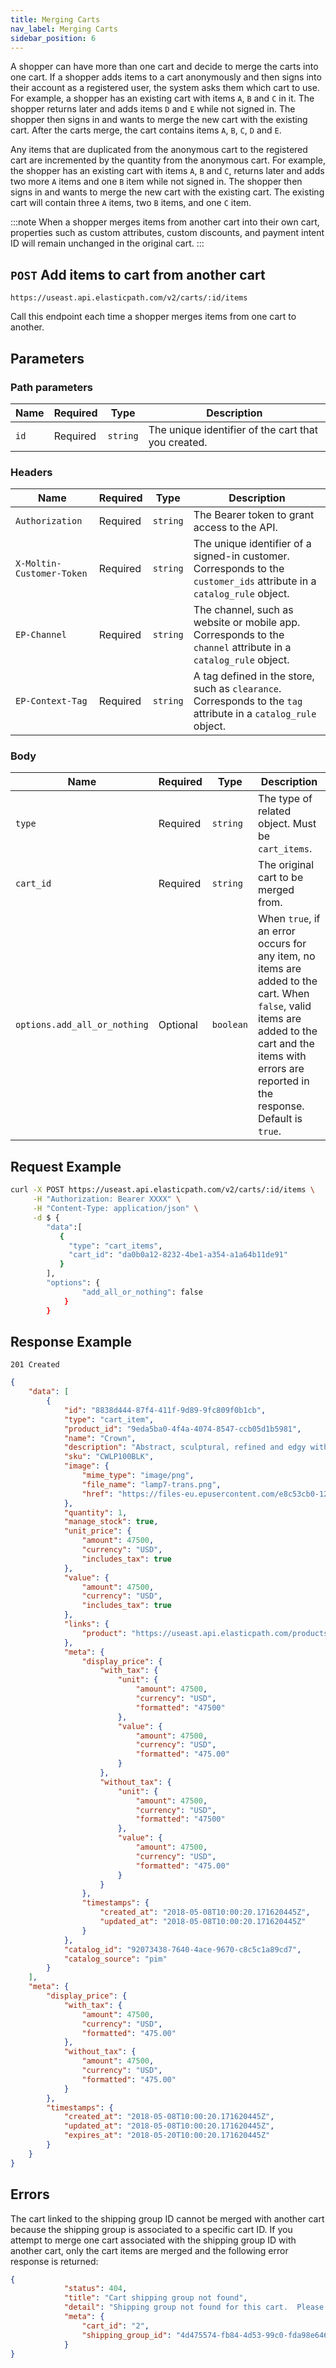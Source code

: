 ```yaml
---
title: Merging Carts
nav_label: Merging Carts
sidebar_position: 6
---
```


A shopper can have more than one cart and decide to merge the carts into one cart. If a shopper adds items to a cart anonymously and then signs into their account as a registered user, the system asks them which cart to use. For example, a shopper has an existing cart with items `A`, `B` and `C` in it. The shopper returns later and adds items `D` and `E` while not signed in. The shopper then signs in and wants to merge the new cart with the existing cart. After the carts merge, the cart contains items `A`, `B`, `C`, `D` and `E`.

Any items that are duplicated from the anonymous cart to the registered cart are incremented by the quantity from the anonymous cart. For example, the shopper has an existing cart with items `A`, `B` and `C`, returns later and adds two more `A` items and one `B` item while not signed in. The shopper then signs in and wants to merge the new cart with the existing cart. The existing cart will contain three `A` items, two `B` items, and one `C` item.

:::note
When a shopper merges items from another cart into their own cart, properties such as custom attributes, custom discounts, and payment intent ID will remain unchanged in the original cart.
:::

## `POST` Add items to cart from another cart

```http
https://useast.api.elasticpath.com/v2/carts/:id/items
```

Call this endpoint each time a shopper merges items from one cart to another.

## Parameters

### Path parameters

| Name        | Required | Type     | Description                                      |
| ----------- | -------- | -------- | ------------------------------------------------ |
| `id` | Required | `string` | The unique identifier of the cart that you created. |

### Headers

| Name | Required | Type | Description |
| --- | --- | --- | --- |
| `Authorization` | Required | `string` | The Bearer token to grant access to the API. |
| `X-Moltin-Customer-Token` | Required |`string` | The unique identifier of a signed-in customer. Corresponds to the `customer_ids` attribute in a `catalog_rule` object. |
| `EP-Channel`  | Required | `string` | The channel, such as website or mobile app. Corresponds to the `channel` attribute in a `catalog_rule` object.
| `EP-Context-Tag` | Required | `string` | A tag defined in the store, such as `clearance`. Corresponds to the `tag` attribute in a `catalog_rule` object. |

### Body

| Name                         | Required | Type      | Description                                                                                                                                                                                              |
| ---------------------------- | -------- | --------- | -------------------------------------------------------------------------------------------------------------------------------------------------------------------------------------------------------- |
| `type`                | Required | `string`  | The type of related object. Must be `cart_items`.                                                                                                                                              |
| `cart_id`             | Required | `string`  | The original cart to be merged from.                                                                                                                                                                     |
| `options.add_all_or_nothing` | Optional | `boolean` | When `true`, if an error occurs for any item, no items are added to the cart. When `false`, valid items are added to the cart and the items with errors are reported in the response. Default is `true`. |

## Request Example

```bash
curl -X POST https://useast.api.elasticpath.com/v2/carts/:id/items \
     -H "Authorization: Bearer XXXX" \
     -H "Content-Type: application/json" \
     -d $ {
        "data":[
           {
             "type": "cart_items",
             "cart_id": "da0b0a12-8232-4be1-a354-a1a64b11de91"
           }
        ],
        "options": {
                "add_all_or_nothing": false
            }
        }
```

## Response Example

`201 Created`

```json
{
    "data": [
        {
            "id": "8838d444-87f4-411f-9d89-9fc809f0b1cb",
            "type": "cart_item",
            "product_id": "9eda5ba0-4f4a-4074-8547-ccb05d1b5981",
            "name": "Crown",
            "description": "Abstract, sculptural, refined and edgy with a modern twist. Its symmetrical, spoked structure generates a clever geometric presence, which works well in a contemporary environment.",
            "sku": "CWLP100BLK",
            "image": {
                "mime_type": "image/png",
                "file_name": "lamp7-trans.png",
                "href": "https://files-eu.epusercontent.com/e8c53cb0-120d-4ea5-8941-ce74dec06038/7cc08cbb-256e-4271-9b01-d03a9fac9f0a.png"
            },
            "quantity": 1,
            "manage_stock": true,
            "unit_price": {
                "amount": 47500,
                "currency": "USD",
                "includes_tax": true
            },
            "value": {
                "amount": 47500,
                "currency": "USD",
                "includes_tax": true
            },
            "links": {
                "product": "https://useast.api.elasticpath.com/products/9eda5ba0-4f4a-4074-8547-ccb05d1b5981"
            },
            "meta": {
                "display_price": {
                    "with_tax": {
                        "unit": {
                            "amount": 47500,
                            "currency": "USD",
                            "formatted": "47500"
                        },
                        "value": {
                            "amount": 47500,
                            "currency": "USD",
                            "formatted": "475.00"
                        }
                    },
                    "without_tax": {
                        "unit": {
                            "amount": 47500,
                            "currency": "USD",
                            "formatted": "47500"
                        },
                        "value": {
                            "amount": 47500,
                            "currency": "USD",
                            "formatted": "475.00"
                        }
                    }
                },
                "timestamps": {
                    "created_at": "2018-05-08T10:00:20.171620445Z",
                    "updated_at": "2018-05-08T10:00:20.171620445Z"
                }
            },
            "catalog_id": "92073438-7640-4ace-9670-c8c5c1a89cd7",
            "catalog_source": "pim"
        }
    ],
    "meta": {
        "display_price": {
            "with_tax": {
                "amount": 47500,
                "currency": "USD",
                "formatted": "475.00"
            },
            "without_tax": {
                "amount": 47500,
                "currency": "USD",
                "formatted": "475.00"
            }
        },
        "timestamps": {
            "created_at": "2018-05-08T10:00:20.171620445Z",
            "updated_at": "2018-05-08T10:00:20.171620445Z",
            "expires_at": "2018-05-20T10:00:20.171620445Z"
        }
    }
}
```

## Errors

The cart linked to the shipping group ID cannot be merged with another cart because the shipping group is associated to a specific cart ID. If you attempt to merge one cart associated with the shipping group ID with another cart, only the cart items are merged and the following error response is returned:

```json
{
            "status": 404,
            "title": "Cart shipping group not found",
            "detail": "Shipping group not found for this cart.  Please verify the shipping group exists for this cart and is not already associated with an order.",
            "meta": {
                "cart_id": "2",
                "shipping_group_id": "4d475574-fb84-4d53-99c0-fda98e646a49"
            }
}
```
